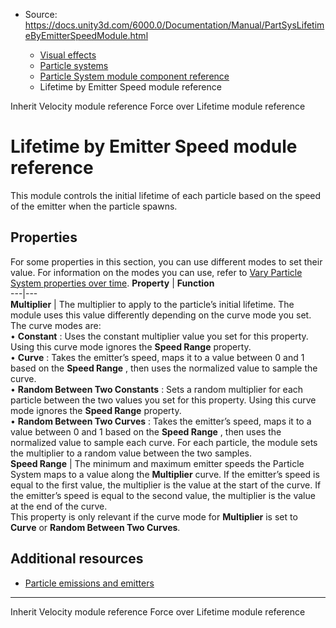 * Source: https://docs.unity3d.com/6000.0/Documentation/Manual/PartSysLifetimeByEmitterSpeedModule.html

  * [Visual effects](https://docs.unity3d.com/6000.0/Documentation/Manual/visual-effects.html)
  * [Particle systems](https://docs.unity3d.com/6000.0/Documentation/Manual/ParticleSystems.html)
  * [Particle System module component reference](https://docs.unity3d.com/6000.0/Documentation/Manual/ParticleSystemModules.html)
  * Lifetime by Emitter Speed module reference


[](https://docs.unity3d.com/6000.0/Documentation/Manual/PartSysInheritVelocity.html)
Inherit Velocity module reference
[](https://docs.unity3d.com/6000.0/Documentation/Manual/PartSysForceOverLifeModule.html)
Force over Lifetime module reference
# Lifetime by Emitter Speed module reference
This module controls the initial lifetime of each particle based on the speed of the emitter when the particle spawns.
## Properties
For some properties in this section, you can use different modes to set their value. For information on the modes you can use, refer to [Vary Particle System properties over time](https://docs.unity3d.com/6000.0/Documentation/Manual/varying-particle-system-properties-over-time.html).
**Property** | **Function**  
---|---  
**Multiplier** | The multiplier to apply to the particle’s initial lifetime. The module uses this value differently depending on the curve mode you set. The curve modes are:  
• **Constant** : Uses the constant multiplier value you set for this property. Using this curve mode ignores the **Speed Range** property.  
• **Curve** : Takes the emitter’s speed, maps it to a value between 0 and 1 based on the **Speed Range** , then uses the normalized value to sample the curve.  
• **Random Between Two Constants** : Sets a random multiplier for each particle between the two values you set for this property. Using this curve mode ignores the **Speed Range** property.  
• **Random Between Two Curves** : Takes the emitter’s speed, maps it to a value between 0 and 1 based on the **Speed Range** , then uses the normalized value to sample each curve. For each particle, the module sets the multiplier to a random value between the two samples.  
**Speed Range** | The minimum and maximum emitter speeds the Particle System maps to a value along the **Multiplier** curve. If the emitter’s speed is equal to the first value, the multiplier is the value at the start of the curve. If the emitter’s speed is equal to the second value, the multiplier is the value at the end of the curve.  
This property is only relevant if the curve mode for **Multiplier** is set to **Curve** or **Random Between Two Curves**.  
## Additional resources
  * [Particle emissions and emitters](https://docs.unity3d.com/6000.0/Documentation/Manual/particle-emissions-emitters.html)


* * *
[](https://docs.unity3d.com/6000.0/Documentation/Manual/PartSysInheritVelocity.html)
Inherit Velocity module reference
[](https://docs.unity3d.com/6000.0/Documentation/Manual/PartSysForceOverLifeModule.html)
Force over Lifetime module reference
